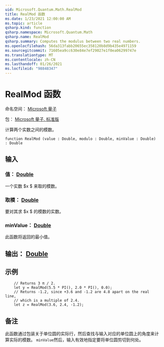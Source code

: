 ```yaml
---
uid: Microsoft.Quantum.Math.RealMod
title: RealMod 函数
ms.date: 1/23/2021 12:00:00 AM
ms.topic: article
qsharp.kind: function
qsharp.namespace: Microsoft.Quantum.Math
qsharp.name: RealMod
qsharp.summary: Computes the modulus between two real numbers.
ms.openlocfilehash: 56da313fabb20655ec358120b8d9b435e4971159
ms.sourcegitcommit: 71605ea9cc630e84e7ef29027e1f0ea06299747e
ms.translationtype: MT
ms.contentlocale: zh-CN
ms.lasthandoff: 01/26/2021
ms.locfileid: "98848347"
---
```

# <a name="realmod-function"></a>RealMod 函数

命名空间： [Microsoft 量子](xref:Microsoft.Quantum.Math)

包： [Microsoft 量子. 标准版](https://nuget.org/packages/Microsoft.Quantum.Standard)


计算两个实数之间的模数。

```qsharp
function RealMod (value : Double, modulo : Double, minValue : Double) : Double
```


## <a name="input"></a>输入

### <a name="value--double"></a>值： [Double](xref:microsoft.quantum.lang-ref.double)

一个实数 $x $ 来取的模数。


### <a name="modulo--double"></a>取模： [Double](xref:microsoft.quantum.lang-ref.double)

要对其求 $x $ 的模数的实数。


### <a name="minvalue--double"></a>minValue： [Double](xref:microsoft.quantum.lang-ref.double)

此函数将返回的最小值。



## <a name="output--double"></a>输出： [Double](xref:microsoft.quantum.lang-ref.double)



## <a name="example"></a>示例

```qsharp
    // Returns 3 π / 2.
    let y = RealMod(5.5 * PI(), 2.0 * PI(), 0.0);
    // Returns -1.2, since +3.6 and -1.2 are 4.8 apart on the real line,
    // which is a multiple of 2.4.
    let z = RealMod(3.6, 2.4, -1.2);
```

## <a name="remarks"></a>备注

此函数通过包装关于单位圆的实际行，然后查找与输入对应的单位圆上的角度来计算实际的模数。
`minValue`然后，输入有效地指定要将单位圆剪切到何处。